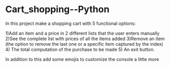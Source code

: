 # Cart_shopping--Python

In this project make a shopping cart with 5 functional options:

1)Add an item and a price in 2 different lists that the user enters manually 
2)See the complete list with prices of all the items added 
3)Remove an item (the option to remove the last one or a specific item captured by the index) 
4) The total computation of the purchase to be made 
5) An exit button. 

 In addition to this add some emojis to customize the console a little more

